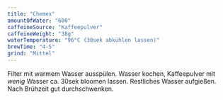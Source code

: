 ```yaml
---
title: "Chemex"
amountOfWater: "600"
caffeineSource: "Kaffeepulver"
caffeineWeight: "38g"
waterTemperature: "96°C (30sek abkühlen lassen)"
brewTime: "4-5"
grind: "Mittel"
---
```


Filter mit warmem Wasser ausspülen. Wasser kochen, Kaffeepulver mit _wenig_ Wasser ca. 30sek bloomen lassen. Restliches Wasser aufgießen. Nach Brühzeit gut durchschwenken.
